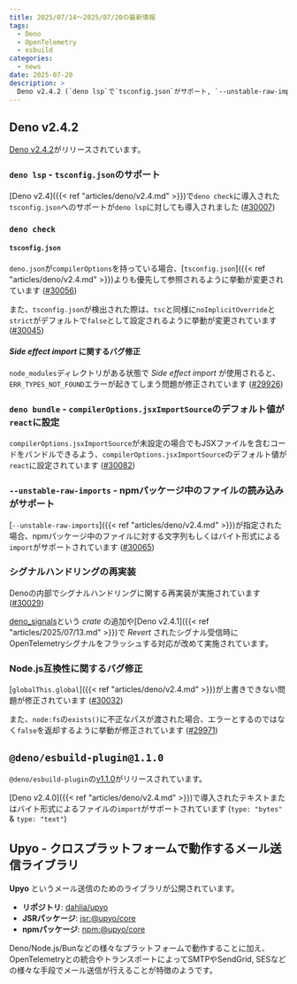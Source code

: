 ```yaml
---
title: 2025/07/14〜2025/07/20の最新情報
tags:
  - Deno
  - OpenTelemetry
  - esbuild
categories:
  - news
date: 2025-07-20
description: >
  Deno v2.4.2 (`deno lsp`で`tsconfig.json`がサポート, `--unstable-raw-imports` - npmパッケージ中のファイルの読み込みがサポート, など), `@deno/esbuild-plugin@1.1.0` (`bytex`/`text`形式での`import`がサポート), Upyo - クロスプラットフォームで動作するメール送信ライブラリ
---
```


## Deno v2.4.2

[Deno v2.4.2](https://github.com/denoland/deno/releases/tag/v2.4.2)がリリースされています。

### `deno lsp` - `tsconfig.json`のサポート

[Deno v2.4]({{< ref "articles/deno/v2.4.md" >}})で`deno check`に導入された`tsconfig.json`へのサポートが`deno lsp`に対しても導入されました ([#30007](https://github.com/denoland/deno/pull/30007))

### `deno check`

#### `tsconfig.json`

`deno.json`が`compilerOptions`を持っている場合、[`tsconfig.json`]({{< ref "articles/deno/v2.4.md" >}})よりも優先して参照されるように挙動が変更されています ([#30056](https://github.com/denoland/deno/pull/30056))

また、`tsconfig.json`が検出された際は、`tsc`と同様に`noImplicitOverride`と`strict`がデフォルトで`false`として設定されるように挙動が変更されています ([#30045](https://github.com/denoland/deno/pull/30045))

#### _Side effect import_ に関するバグ修正

`node_modules`ディレクトリがある状態で _Side effect import_ が使用されると、`ERR_TYPES_NOT_FOUND`エラーが起きてしまう問題が修正されています ([#29926](https://github.com/denoland/deno/pull/29926))

### `deno bundle` - `compilerOptions.jsxImportSource`のデフォルト値が`react`に設定

`compilerOptions.jsxImportSource`が未設定の場合でもJSXファイルを含むコードをバンドルできるよう、`compilerOptions.jsxImportSource`のデフォルト値が`react`に設定されています ([#30082](https://github.com/denoland/deno/pull/30082))

### `--unstable-raw-imports` - npmパッケージ中のファイルの読み込みがサポート

[`--unstable-raw-imports`]({{< ref "articles/deno/v2.4.md" >}})が指定された場合、npmパッケージ中のファイルに対する文字列もしくはバイト形式による`import`がサポートされています ([#30065](https://github.com/denoland/deno/pull/30065))

### シグナルハンドリングの再実装

Denoの内部でシグナルハンドリングに関する再実装が実施されています ([#30029](https://github.com/denoland/deno/pull/30029))

[deno_signals](https://github.com/denoland/deno/tree/622c3513936c1614ee316516a31343729c3c4367/ext/signals)という _crate_ の追加や[Deno v2.4.1]({{< ref "articles/2025/07/13.md" >}})で _Revert_ されたシグナル受信時にOpenTelemetryシグナルをフラッシュする対応が改めて実施されています。

### Node.js互換性に関するバグ修正

[`globalThis.global`]({{< ref "articles/deno/v2.4.md" >}})が上書きできない問題が修正されています ([#30032](https://github.com/denoland/deno/pull/30032))

また、`node:fs`の`exists()`に不正なパスが渡された場合、エラーとするのではなく`false`を返却するように挙動が修正されています ([#29971](https://github.com/denoland/deno/pull/29971))

## `@deno/esbuild-plugin@1.1.0`

`@deno/esbuild-plugin`の[v1.1.0](https://github.com/denoland/deno-esbuild-plugin/releases/tag/1.1.0)がリリースされています。

[Deno v2.4.0]({{< ref "articles/deno/v2.4.md" >}})で導入されたテキストまたはバイト形式によるファイルの`import`がサポートされています (`type: "bytes"` & `type: "text"`)

## Upyo - クロスプラットフォームで動作するメール送信ライブラリ

**Upyo** というメール送信のためのライブラリが公開されています。

- **リポジトリ**: [dahlia/upyo](https://github.com/dahlia/upyo)
- **JSRパッケージ**: [jsr:@upyo/core](https://jsr.io/@upyo/core)
- **npmパッケージ**: [npm:@upyo/core](https://www.npmjs.com/package/@upyo/core)

Deno/Node.js/Bunなどの様々なプラットフォームで動作することに加え、OpenTelemetryとの統合やトランスポートによってSMTPやSendGrid, SESなどの様々な手段でメール送信が行えることが特徴のようです。
